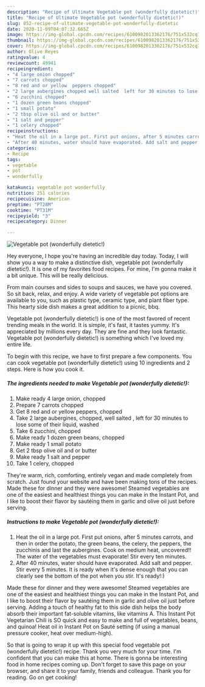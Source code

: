 ```yaml
---
description: "Recipe of Ultimate Vegetable pot (wonderfully dietetic!)"
title: "Recipe of Ultimate Vegetable pot (wonderfully dietetic!)"
slug: 852-recipe-of-ultimate-vegetable-pot-wonderfully-dietetic
date: 2020-11-09T04:07:32.665Z
image: https://img-global.cpcdn.com/recipes/6100982013362176/751x532cq70/vegetable-pot-wonderfully-dietetic-recipe-main-photo.jpg
thumbnail: https://img-global.cpcdn.com/recipes/6100982013362176/751x532cq70/vegetable-pot-wonderfully-dietetic-recipe-main-photo.jpg
cover: https://img-global.cpcdn.com/recipes/6100982013362176/751x532cq70/vegetable-pot-wonderfully-dietetic-recipe-main-photo.jpg
author: Olive Reyes
ratingvalue: 4
reviewcount: 49941
recipeingredient:
- "4 large onion chopped"
- "7 carrots chopped"
- "8 red and or yellow  peppers chopped"
- "2 large aubergines chopped well salted  left for 30 minutes to lose some of their liquid washed"
- "6 zucchini chopped"
- "1 dozen green beans chopped"
- "1 small potato"
- "2 tbsp olive oil and or butter"
- "1 salt and pepper"
- "1 celery chopped"
recipeinstructions:
- "Heat the oil in a large pot. First put onions, after 5 minutes carrots, and then in order  the potato, the green beans, the celery, the peppers, the zucchinis and last the aubergines. Cook on medium heat, uncovered!! The water of the vegetables must evaporate! Stir every ten minutes."
- "After 40 minutes, water should have evaporated. Add salt and pepper. Stir every 5 minutes. It is ready when it&#39;s dense enough that you can clearly see the bottom of the pot when you stir. It&#39;s ready!:)"
categories:
- Recipe
tags:
- vegetable
- pot
- wonderfully

katakunci: vegetable pot wonderfully 
nutrition: 251 calories
recipecuisine: American
preptime: "PT28M"
cooktime: "PT31M"
recipeyield: "3"
recipecategory: Dinner

---
```



![Vegetable pot (wonderfully dietetic!)](https://img-global.cpcdn.com/recipes/6100982013362176/751x532cq70/vegetable-pot-wonderfully-dietetic-recipe-main-photo.jpg)

Hey everyone, I hope you're having an incredible day today. Today, I will show you a way to make a distinctive dish, vegetable pot (wonderfully dietetic!). It is one of my favorites food recipes. For mine, I'm gonna make it a bit unique. This will be really delicious.

From main courses and sides to soups and sauces, we have you covered. So sit back, relax, and enjoy. A wide variety of vegetable pot options are available to you, such as plastic type, ceramic type, and plant fiber type. This hearty side dish makes a great addition to a picnic, bbq.

Vegetable pot (wonderfully dietetic!) is one of the most favored of recent trending meals in the world. It is simple, it's fast, it tastes yummy. It's appreciated by millions every day. They are fine and they look fantastic. Vegetable pot (wonderfully dietetic!) is something which I've loved my entire life.


To begin with this recipe, we have to first prepare a few components. You can cook vegetable pot (wonderfully dietetic!) using 10 ingredients and 2 steps. Here is how you cook it.

<!--inarticleads1-->

##### The ingredients needed to make Vegetable pot (wonderfully dietetic!):

1. Make ready 4 large onion, chopped
1. Prepare 7 carrots chopped
1. Get 8 red and or yellow  peppers, chopped
1. Take 2 large aubergines, chopped, well salted , left for 30 minutes to lose some of their liquid, washed
1. Take 6 zucchini, chopped
1. Make ready 1 dozen green beans, chopped
1. Make ready 1 small potato
1. Get 2 tbsp olive oil and or butter
1. Make ready 1 salt and pepper
1. Take 1 celery, chopped


They&#39;re warm, rich, comforting, entirely vegan and made completely from scratch. Just found your website and have been making tons of the recipes. Made these for dinner and they were awesome! Steamed vegetables are one of the easiest and healthiest things you can make in the Instant Pot, and I like to boost their flavor by sautéing them in garlic and olive oil just before serving. 

<!--inarticleads2-->

##### Instructions to make Vegetable pot (wonderfully dietetic!):

1. Heat the oil in a large pot. First put onions, after 5 minutes carrots, and then in order  the potato, the green beans, the celery, the peppers, the zucchinis and last the aubergines. Cook on medium heat, uncovered!! The water of the vegetables must evaporate! Stir every ten minutes.
1. After 40 minutes, water should have evaporated. Add salt and pepper. Stir every 5 minutes. It is ready when it&#39;s dense enough that you can clearly see the bottom of the pot when you stir. It&#39;s ready!:)


Made these for dinner and they were awesome! Steamed vegetables are one of the easiest and healthiest things you can make in the Instant Pot, and I like to boost their flavor by sautéing them in garlic and olive oil just before serving. Adding a touch of healthy fat to this side dish helps the body absorb their important fat-soluble vitamins, like vitamins A. This Instant Pot Vegetarian Chili is SO quick and easy to make and full of vegetables, beans, and quinoa! Heat oil in Instant Pot on Sauté setting (if using a manual pressure cooker, heat over medium-high). 

So that is going to wrap it up with this special food vegetable pot (wonderfully dietetic!) recipe. Thank you very much for your time. I'm confident that you can make this at home. There is gonna be interesting food in home recipes coming up. Don't forget to save this page on your browser, and share it to your family, friends and colleague. Thank you for reading. Go on get cooking!
